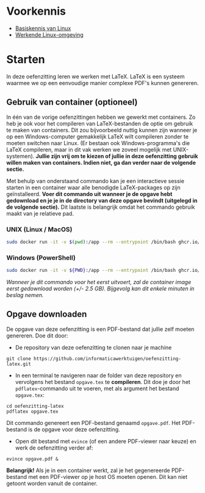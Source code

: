 # Voorkennis

- [Basiskennis van Linux](https://github.com/informaticawerktuigen/oefenzitting-linux)
- [Werkende Linux-omgeving](https://github.com/informaticawerktuigen/klaarzetten-werkomgeving)


# Starten

In deze oefenzitting leren we werken met LaTeX. LaTeX is een systeem waarmee we op een eenvoudige manier complexe PDF's kunnen genereren.


## Gebruik van container (optioneel)

In één van de vorige oefenzittingen hebben we gewerkt met containers.
Zo heb je ook voor het compileren van LaTeX-bestanden de optie om gebruik te maken van containers.
Dit zou bijvoorbeeld nuttig kunnen zijn wanneer je op een Windows-computer gemakkelijk LaTeX wilt compileren zonder te moeten switchen naar Linux.
(Er bestaan ook Windows-programma's die LaTeX compileren, maar in dit vak werken we zoveel mogelijk met UNIX-systemen).
**Jullie zijn vrij om te kiezen of jullie in deze oefenzitting gebruik willen maken van containers.
Indien niet, ga dan verder naar de volgende sectie.**

Met behulp van onderstaand commando kan je een interactieve sessie starten in een container waar alle benodigde LaTeX-packages op zijn geïnstalleerd.
**Voer dit commando uit wanneer je de opgave hebt gedownload en je je in de directory van deze opgave bevindt (uitgelegd in de volgende sectie).**
Dit laatste is belangrijk omdat het commando gebruik maakt van je relatieve pad.


### UNIX (Linux / MacOS)
```bash
sudo docker run -it -v $(pwd):/app --rm --entrypoint /bin/bash ghcr.io/informaticawerktuigen/latex-compiler
```


### Windows (PowerShell)
```bash
sudo docker run -it -v ${PWD}:/app --rm --entrypoint /bin/bash ghcr.io/informaticawerktuigen/latex-compiler
```

_Wanneer je dit commando voor het eerst uitvoert, zal de container image eerst gedownload worden (+/- 2.5 GB). Bijgevolg kan dit enkele minuten in beslag nemen._


## Opgave downloaden

De opgave van deze oefenzitting is een PDF-bestand dat jullie zelf moeten genereren. Doe dit door:

- De repository van deze oefenzitting te clonen naar je machine

```shell
git clone https://github.com/informaticawerktuigen/oefenzitting-latex.git
```

- In een terminal te navigeren naar de folder van deze repository en vervolgens het bestand `opgave.tex` te **compileren**. Dit doe je door het `pdflatex`-commando uit te voeren, met als argument het bestand `opgave.tex`:

```shell
cd oefenzitting-latex
pdflatex opgave.tex
```

Dit commando genereert een PDF-bestand genaamd `opgave.pdf`. Het PDF-bestand is de opgave voor deze oefenzitting.

- Open dit bestand met `evince` (of een andere PDF-viewer naar keuze) en werk de oefenzitting verder af:

```shell
evince opgave.pdf &
```

**Belangrijk!** Als je in een container werkt, zal je het gegenereerde PDF-bestand met een PDF-viewer op je host OS moeten openen. Dit kan niet getoont worden vanuit de container.
